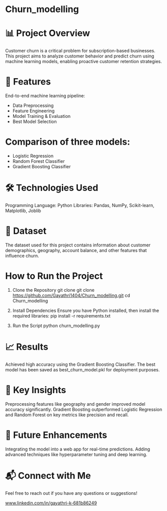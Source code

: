 # Churn_modelling
# 📊 Project Overview
Customer churn is a critical problem for subscription-based businesses. This project aims to analyze customer behavior and predict churn using machine learning models, enabling proactive customer retention strategies.

# 🚀 Features
End-to-end machine learning pipeline:
* Data Preprocessing
* Feature Engineering
* Model Training & Evaluation
* Best Model Selection

# Comparison of three models:
* Logistic Regression
* Random Forest Classifier
* Gradient Boosting Classifier

# 🛠️ Technologies Used
Programming Language: Python
Libraries: Pandas, NumPy, Scikit-learn, Matplotlib, Joblib

# 📂 Dataset
The dataset used for this project contains information about customer demographics, geography, account balance, and other features that influence churn.

# How to Run the Project
1. Clone the Repository
git clone git clone https://github.com/Gayathri1404/Churn_modelling.git
cd Churn_modelling

2. Install Dependencies
Ensure you have Python installed, then install the required libraries:
pip install -r requirements.txt

3. Run the Script
python churn_modelling.py

# 📈 Results
Achieved high accuracy using the Gradient Boosting Classifier.
The best model has been saved as best_churn_model.pkl for deployment purposes.

# 📌 Key Insights
Preprocessing features like geography and gender improved model accuracy significantly.
Gradient Boosting outperformed Logistic Regression and Random Forest on key metrics like precision and recall.

# 🎯 Future Enhancements
Integrating the model into a web app for real-time predictions.
Adding advanced techniques like hyperparameter tuning and deep learning.

# 📬 Connect with Me
Feel free to reach out if you have any questions or suggestions!

www.linkedin.com/in/gayathri-k-681b86249

